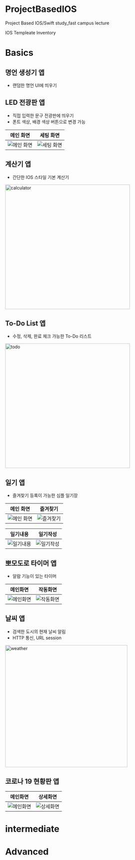 # ProjectBasedIOS
Project Based IOS/Swift study_fast campus lecture

IOS Templeate Inventory

# Basics
## 명언 생성기 앱
- 랜덤한 명언 UI에 띄우기

## LED 전광판 앱
- 직접 입력한 문구 전광판에 띄우기
- 폰트 색상, 배경 색상 버튼으로 변경 가능


|메인 화면|세팅 화면|
|:-:|:-:|
|![메인 화면](https://user-images.githubusercontent.com/54619996/157432036-4e218885-336d-4f6f-8d9a-1c63a4d643df.png?w=400)|![세팅 화면](https://user-images.githubusercontent.com/54619996/157432206-860d4527-9148-422d-bc96-861ec9dbd10c.png?w=400)|

## 계산기 앱
- 간단한 IOS 스타일 기본 계산기

<img width="400" alt="calculator" src="https://user-images.githubusercontent.com/54619996/157433278-d803100e-90a2-42cb-8c0e-060849161dcc.png">


## To-Do List 앱
- 수정, 삭제, 완료 체크 가능한 To-Do 리스트 

<img width="400" alt="todo" src="https://user-images.githubusercontent.com/54619996/157433623-fdf6beab-e8a8-480e-b875-3aafcb4f8f1e.png">

## 일기 앱
- 즐겨찾기 등록이 가능한 심플 일기장

|메인 화면|즐겨찾기|
|:-:|:-:|
|![메인 화면](https://user-images.githubusercontent.com/54619996/157433830-f02822fc-62a4-4528-911a-8e59e7a6fd17.png?w=400)|![즐겨찾기](https://user-images.githubusercontent.com/54619996/157433932-3a070925-b630-4b1b-a0ba-51629a47df2f.png?w=400)|

|일기내용|일기작성|
|:-:|:-:|
|![일기내용](https://user-images.githubusercontent.com/54619996/157434132-8383a1a1-432d-4c92-834a-ef6d16f8a0df.png?w=400)|![일기작성](https://user-images.githubusercontent.com/54619996/157434141-b4144b23-368c-4b81-8c1f-ab1ec203be66.png?w=400)|

## 뽀모도로 타이머 앱
- 알람 기능이 있는 타이머

|메인화면|작동화면|
|:-:|:-:|
|![메인화면](https://user-images.githubusercontent.com/54619996/157434472-21521747-adc3-4575-9b8c-9bf00e493a75.png?w=400)|![작동화면](https://user-images.githubusercontent.com/54619996/157434483-8fa8bb2d-59dd-4909-9128-1242bdd7a23d.png?w=400)|

## 날씨 앱
- 검색한 도시의 현재 날씨 알림
- HTTP 통신, URL session

<img width="392" alt="weather" src="https://user-images.githubusercontent.com/54619996/157434585-dfdf4a36-81bd-463e-a78e-479d485d634e.png">

## 코로나 19 현황판 앱

|메인화면|상세화면|
|:-:|:-:|
|![메인화면](https://user-images.githubusercontent.com/54619996/157434782-add42b96-7f5a-45b1-b0c2-77e31f183fff.png?w=400)|![상세화면](https://user-images.githubusercontent.com/54619996/157434793-f8de3cc1-d824-440b-b47c-9bc44ad0508b.png?w=400)|

# intermediate

# Advanced
